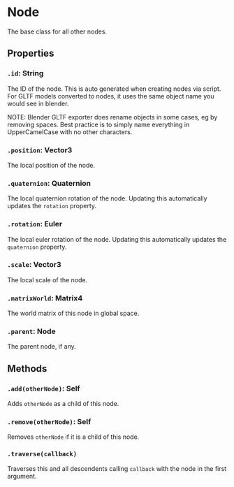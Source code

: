 # Node

The base class for all other nodes.

## Properties

### `.id`: String

The ID of the node. This is auto generated when creating nodes via script. For GLTF models converted to nodes, it uses the same object name you would see in blender.

NOTE: Blender GLTF exporter does rename objects in some cases, eg by removing spaces. Best practice is to simply name everything in UpperCamelCase with no other characters.

### `.position`: Vector3

The local position of the node.

### `.quaternion`: Quaternion

The local quaternion rotation of the node. Updating this automatically updates the `rotation` property.

### `.rotation`: Euler

The local euler rotation of the node. Updating this automatically updates the `quaternion` property.

### `.scale`: Vector3

The local scale of the node.

### `.matrixWorld`: Matrix4

The world matrix of this node in global space.

### `.parent`: Node

The parent node, if any.

## Methods

### `.add(otherNode)`: Self

Adds `otherNode` as a child of this node.

### `.remove(otherNode)`: Self

Removes `otherNode` if it is a child of this node.

### `.traverse(callback)`

Traverses this and all descendents calling `callback` with the node in the first argument.





